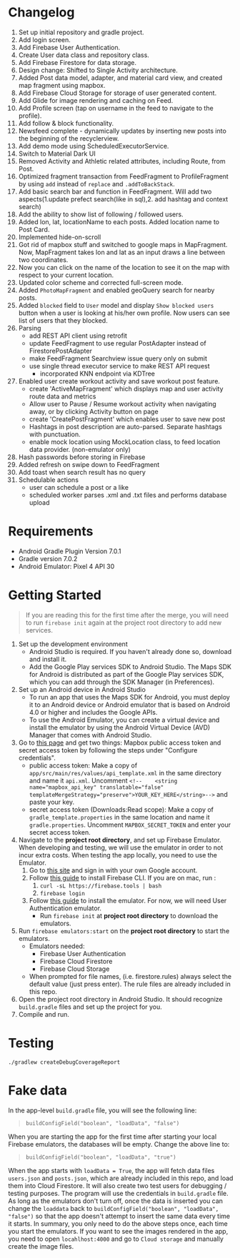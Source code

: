 # Changelog

1. Set up initial repository and gradle project.
2. Add login screen.
3. Add Firebase User Authentication.
4. Create User data class and repository class.
5. Add Firebase Firestore for data storage.
6. Design change: Shifted to Single Activity architecture.
7. Added Post data model, adapter, and material card view, and created map fragment using mapbox.
8. Add Firebase Cloud Storage for storage of user generated content.
9. Add Glide for image rendering and caching on Feed.
10. Add Profile screen (tap on username in the feed to navigate to the profile).
11. Add follow & block functionality.
12. Newsfeed complete - dynamically updates by inserting new posts into the beginning of the recyclerview. 
13. Add demo mode using ScheduledExecutorService.
14. Switch to Material Dark UI
15. Removed Activity and Athletic related attributes, including Route, from Post.
16. Optimized fragment transaction from FeedFragment to ProfileFragment by using `add` instead of `replace` and `.addToBackStack`.
17. Add basic search bar and function in FeedFragment. Will add two aspects(1.update prefect search(like in sql),2. add hashtag and context search)
18. Add the ability to show list of following / followed users.
19. Added lon, lat, locationName to each posts. Added location name to Post Card. 
20. Implemented hide-on-scroll
21. Got rid of mapbox stuff and switched to google maps in MapFragment. Now, MapFragment takes lon and lat as an input draws a line between two coordinates.
22. Now you can click on the name of the location to see it on the map with respect to your current location.
23. Updated color scheme and corrected full-screen mode.
24. Added `PhotoMapFragment` and enabled geoQuery search for nearby posts.
25. Added `blocked` field to `User` model and display `Show blocked users` button when a user is looking at his/her own profile. Now users can see list of users that they blocked.
26. Parsing 
    - add REST API client using retrofit
    - update FeedFragment to use regular PostAdapter instead of FirestorePostAdapter
    - make FeedFragment Searchview issue query only on submit
    - use single thread executor service to make REST API request 
      - incorporated KNN endpoint via KDTree  
27. Enabled user create workout activity and save workout post feature.
    - create 'ActiveMapFragment' which displays map and user activity route data and metrics
    - Allow user to Pause / Resume workout activity when navigating away, or by clicking Activity button on page
    - create 'CreatePostFragment' which enables user to save new post   
    - Hashtags in post description are auto-parsed. Separate hashtags with punctuation. 
    - enable mock location using MockLocation class, to feed location data provider. (non-emulator only) 
28. Hash passwords before storing in Firebase
29. Added refresh on swipe down to FeedFragment
30. Add toast when search result has no query
31. Schedulable actions
    - user can schedule a post or a like 
    - scheduled worker parses .xml and .txt files and performs database upload
    

# Requirements
- Android Gradle Plugin Version 7.0.1
- Gradle version 7.0.2
- Android Emulator: Pixel 4 API 30

# Getting Started

> If you are reading this for the first time after the merge, you will need to run `firebase init` again at the project root directory to add new services.

1. Set up the development environment
   - Android Studio is required. If you haven't already done so, download and install it.
   - Add the Google Play services SDK to Android Studio. The Maps SDK for Android is distributed as part of the Google Play services SDK, which you can add through the SDK Manager (in Preferences).
2. Set up an Android device in Android Studio
   - To run an app that uses the Maps SDK for Android, you must deploy it to an Android device or Android emulator that is based on Android 4.0 or higher and includes the Google APIs.
   - To use the Android Emulator, you can create a virtual device and install the emulator by using the Android Virtual Device (AVD) Manager that comes with Android Studio.
3. Go to [this page](https://docs.mapbox.com/android/maps/guides/install/#configure-credentials) and get two things: Mapbox public access token and secret access token by following the steps under "Configure credentials".
   - public access token: Make a copy of `app/src/main/res/values/api_template.xml` in the same directory and name it `api.xml`. Uncomment `<!--    <string name="mapbox_api_key" translatable="false" templateMergeStrategy="preserve">YOUR_KEY_HERE</string>-->` and paste your key.  
   - secret access token (Downloads:Read scope): Make a copy of `gradle_template.properties` in the same location and name it `gradle.properties`. Uncomment `MAPBOX_SECRET_TOKEN` and enter your secret access token.
4. Navigate to the **project root directory**, and set up Firebase Emulator. When developing and testing, we will use the emulator in order to not incur extra costs. When testing the app locally, you need to use the Emulator.
    1. Go to [this site](https://console.firebase.google.com/) and sign in with your own Google account.
    2. Follow [this guide](https://firebase.google.com/docs/cli#install_the_firebase_cli) to install Firebase CLI. If you are on mac, run :
        1. `curl -sL https://firebase.tools | bash`
        2. `firebase login`
    3. Follow [this guide](https://firebase.google.com/docs/emulator-suite/install_and_configure) to install the emulator. For now, we will need User Authentication emulator.
        - Run `firebase init`  at **project root directory** to download the emulators.
5. Run `firebase emulators:start` on the **project root directory** to start the emulators.
   - Emulators needed:
      - Firebase User Authentication
      - Firebase Cloud Firestore
      - Firebase Cloud Storage
   - When prompted for file names, (i.e. firestore.rules) always select the default value (just press enter). The rule files are already included in this repo.
6. Open the project root directory in Android Studio. It should recognize `build.gradle` files and set up the project for you.
7. Compile and run.

# Testing

```
./gradlew createDebugCoverageReport
```

# Fake data

In the app-level `build.gradle` file, you will see the following line:

> `buildConfigField("boolean", "loadData", "false")`

When you are starting the app for the first time after starting your local Firebase emulators, the databases will be empty.
Change the above line to:

> `buildConfigField("boolean", "loadData", "true")`

When the app starts with `loadData = True`, the app will fetch data files `users.json` and `posts.json`, which are already included in this repo, and load them into Cloud Firestore.
It will also create two test users for debugging / testing purposes. The program will use the credentials in `build.gradle` file.
As long as the emulators don't turn off, once the data is inserted you can change the `loaddata` back to `buildConfigField("boolean", "loadData", "false")` so that the app doesn't attempt to insert the same data every time it starts.
In summary, you only need to do the above steps once, each time you start the emulators.
If you want to see the images rendered in the app, you need to open `locahlhost:4000` and go to `Cloud storage` and manually create the image files.
